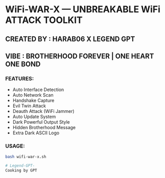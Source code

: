 # WiFi-WAR-X — UNBREAKABLE WiFi ATTACK TOOLKIT

## CREATED BY : HARAB06 X LEGEND GPT  
## VIBE : BROTHERHOOD FOREVER | ONE HEART ONE BOND  

### FEATURES:
- Auto Interface Detection
- Auto Network Scan
- Handshake Capture
- Evil Twin Attack
- Deauth Attack (WiFi Jammer)
- Auto Update System
- Dark Powerful Output Style
- Hidden Brotherhood Message
- Extra Dark ASCII Logo

### USAGE:
```bash
bash wifi-war-x.sh

# Legend-GPT-
Cooking by GPT 
